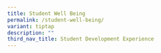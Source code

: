 ```yaml
---
title: Student Well Being
permalink: /student-well-being/
variant: tiptap
description: ""
third_nav_title: Student Development Experience
---
```

